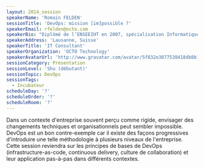 ```yaml
---
layout: 2014_session
speakerName: 'Romain FELDEN'
sessionTitle: 'DevOps: mission [im]possible ?'
speakerEmail: rfelden@octo.com
speakerBio: "Diplômé de l’ENSEEIHT en 2007, spécialisation Informatique et Mathématiques Appliquées, Romain s’est rapidement orienté vers le développement et l’architecture logicielle.\n\nAprès deux ans passés au sein de l’équipe de développement de Jahia, un CMS open-source, il a rejoint Elca où il a participé à plusieurs projets autour de la gestion de contenu incluant EMC Documentum et Alfresco.\n\nSon attrait pour l’entrepreunariat l’a poussé à participer ensuite à la création de Voxtrot, une startup dans le domaine VoIP mobile. Durant ces deux années il a développé de fortes compétences sur les plateformes mobiles ainsi que dans les télécoms.\n\nConsultant chez OCTO depuis 2013, il intervient sur des missions techniques impliquant entre autres Java ou Android/iOS, mais participe aussi à des encadrements et accompagnements méthodologiques, notamment en introduisant l’agilité dans des équipes de développement."
speakerAddress: 'Lausanne, Suisse'
speakerTitle: 'IT Consultant'
speakerOrganization: 'OCTO Technology'
speakerAvatarUrl: 'http://www.gravatar.com/avatar/5f832e3877538418db8b13979a9be634?size=200&default=mm'
sessionCategory: Présentation
sessionLevel: 'Shu (débutant)'
sessionTopic: DevOps
sessionTags:
  - Incubateur
scheduleDay: '?'
scheduleOrder: '?'
scheduleRoom: '?'
---
```


Dans un contexte d'entreprise souvent perçu comme rigide, envisager des changements techniques et organisationnels peut sembler impossible.
DevOps est un bon contre-exemple car il existe des façons progressives d'introduire une telle méthodologie à plusieurs niveaux de l'entreprise.
Cette session reviendra sur les principes de bases de DevOps (infrastructure-as-code, continuous delivery, culture de collaboration) et leur application pas-à-pas dans différents contextes.
